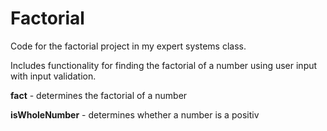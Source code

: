 # Factorial
Code for the factorial project in my expert systems class.

Includes functionality for finding the factorial of a number using user input with input validation.

**fact** - determines the factorial of a number

**isWholeNumber** - determines whether a number is a positiv  
